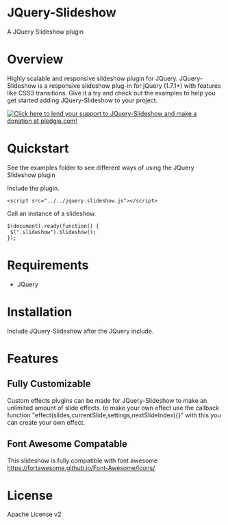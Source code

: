 JQuery-Slideshow
==========
A JQuery Slideshow plugin


Overview
========
Highly scalable and responsive slideshow plugin for JQuery.
JQuery-Slideshow is a responsive slideshow plug-in for jQuery (1.7.1+) with features like CSS3 transitions. Give it a try and check out the examples to help you get started adding JQuery-Slideshow to your project.




[![Click here to lend your support to JQuery-Slideshow and make a donation at pledgie.com!](https://pledgie.com/campaigns/32610.png?skin_name=chrome)](https://pledgie.com/campaigns/32610)

Quickstart
==========
See the examples folder to see different ways of using the JQuery Slideshow plugin

Include the plugin.

    <script src="../../jquery.slideshow.js"></script>

Call an instance of a slideshow.

    $(document).ready(function() {
     $(".slideshow").Slideshow();
    });

Requirements
============
 - JQuery

Installation
============
Include JQuery-Slideshow after the JQuery include.


Features
========

Fully Customizable
--------------
Custom effects plugins can be made for JQuery-Slideshow to make an unlimited amount of slide effects.
to make your own effect use the callback function "effect(slides,currentSlide,settings,nextSlideIndex){}"
with this you can create your own effect. 

Font Awesome Compatable
--------------
This slideshow is fully compatible with font awesome
https://fortawesome.github.io/Font-Awesome/icons/


License
=======
Apache License v2 




